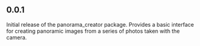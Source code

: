 ## 0.0.1

Initial release of the panorama_creator package.
Provides a basic interface for creating panoramic images from a series of photos taken with the camera.
